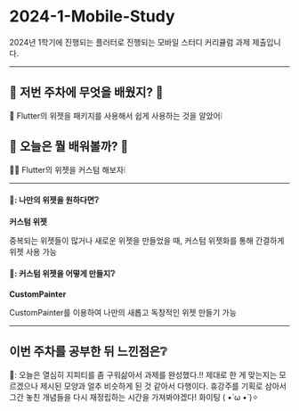 # 2024-1-Mobile-Study

2024년 1학기에 진행되는 플러터로 진행되는 모바일 스터디 커리큘럼 과제 제출입니다.

---

## 📝 저번 주차에 무엇을 배웠지? 📝

🐧 Flutter의 위젯을 패키지를 사용해서 쉽게 사용하는 것을 알았어❕

## 🎈 오늘은 뭘 배워볼까? 🎈

👩‍🏫 Flutter의 위젯을 커스텀 해보자❕

---

#### 🍕: 나만의 위젯을 원하다면❔

**커스텀 위젯**

중복되는 위젯들이 많거나 새로운 위젯을 만들었을 때, 커스텀 위젯화를 통해 간결하게 위젯 사용 가능

#### 🍳: 커스텀 위젯을 어떻게 만들지❔

**CustomPainter**

CustomPainter를 이용하여 나만의 새롭고 독창적인 위젯 만들기 가능

---

## 이번 주차를 공부한 뒤 느낀점은❔

🧸: 오늘은 열심히 지피티를 좀 구워삶아서 과제를 완성했다.!! 제대로 한 게 맞는지는 모르겠으나 제시된 모양과 얼추 비슷하게 된 것 같아서 다행이다. 휴강주를 기획로 삼아서 그간 놓친 개념들을 다시 재정립하는 시간을 가져봐야겠다! 화이팅 ( •̀ ω •́ )✧
